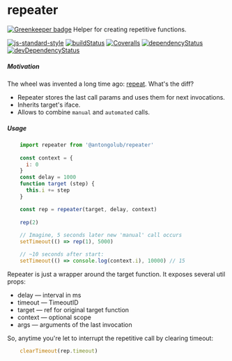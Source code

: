 # repeater

[![Greenkeeper badge](https://badges.greenkeeper.io/antongolub/repeater.svg)](https://greenkeeper.io/)
Helper for creating repetitive functions.

[![js-standard-style](https://img.shields.io/badge/code%20style-standard-brightgreen.svg)](http://standardjs.com)
[![buildStatus](https://img.shields.io/travis/antongolub/repeater.svg?maxAge=3600&branch=master)](https://travis-ci.org/antongolub/repeater)
[![Coveralls](https://img.shields.io/coveralls/antongolub/repeater.svg?maxAge=3600)](https://coveralls.io/github/antongolub/repeater)
[![dependencyStatus](https://img.shields.io/david/antongolub/repeater.svg?maxAge=3600)](https://david-dm.org/antongolub/repeater)
[![devDependencyStatus](https://img.shields.io/david/dev/antongolub/repeater.svg?maxAge=3600)](https://david-dm.org/antongolub/repeater)

##### Motivation
The wheel was invented a long time ago: [repeat](https://www.npmjs.com/package/repeat).
What's the diff?
* Repeater stores the last call params and uses them for next invocations.
* Inherits target's iface.
* Allows to combine `manual` and `automated` calls.

##### Usage
```javascript
    import repeater from '@antongolub/repeater'
    
    const context = {
      i: 0
    }
    const delay = 1000
    function target (step) {
      this.i += step
    }

    const rep = repeater(target, delay, context)
    
    rep(2)
    
    // Imagine, 5 seconds later new 'manual' call occurs
    setTimeout(() => rep(1), 5000)

    // ~10 seconds after start: 
    setTimeout(() => console.log(context.i), 10000) // 15
```

Repeater is just a wrapper around the target function. It exposes several util props:
* delay — interval in ms
* timeout — TimeoutID
* target — ref for original target function
* context — optional scope
* args — arguments of the last invocation

So, anytime you're let to interrupt the repetitive call by clearing timeout:
```javascript
    clearTimeout(rep.timeout)
``` 

